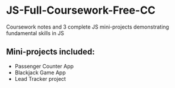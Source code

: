 # JS-Full-Coursework-Free-CC

Coursework notes and 3 complete JS mini-projects demonstrating fundamental skills in JS

## Mini-projects included:

- Passenger Counter App
- Blackjack Game App
- Lead Tracker project
